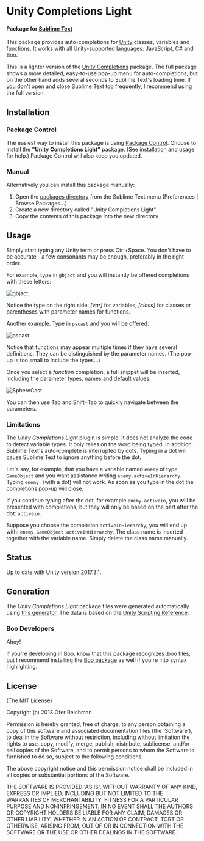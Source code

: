 # Unity Completions Light
#### Package for [Sublime Text](http://www.sublimetext.com)

This package provides auto-completions for [Unity](http://www.unity3d.com/) classes, variables and functions.
It works with all Unity-supported languages: JavaScript, C# and Boo.

This is a lighter version of the <a href="https://github.com/oferei/sublime-unity-completions">Unity Completions</a> package.
The full package shows a more detailed, easy-to-use pop-up menu for auto-completions,
but on the other hand adds several seconds to Sublime Text's loading time.
If you don't open and close Sublime Text too frequently, I recommend using the full version.

## Installation

### Package Control

The easiest way to install this package is using 
[Package Control](http://wbond.net/sublime_packages/package_control).
Choose to install the <b>"Unity Completions Light"</b> package.
(See [installation](http://wbond.net/sublime_packages/package_control/installation)
and [usage](http://wbond.net/sublime_packages/package_control/usage)
for help.)
Package Control will also keep you updated.

### Manual

Alternatively you can install this package manually:

1. Open the [packages directory](http://docs.sublimetext.info/en/latest/basic_concepts.html#the-packages-directory)
from the Sublime Text menu (Preferences | Browse Packages...)
2. Create a new directory called "Unity Completions Light"
3. Copy the contents of this package into the new directory

## Usage

Simply start typing any Unity term or press Ctrl+Space.
You don't have to be accurate - a few consonants may be enough, preferably in the right order.

For example, type in <code>gbjact</code> and you will instantly be offered completions with these letters:

![gbjact](http://oferei.github.io/sublime-unity-completions/complete-gbjact.png)

Notice the type on the right side:
_[var]_ for variables, _[class]_ for classes or parentheses with parameter names for functions.

Another example. Type in <code>pscast</code> and you will be offered:

![pscast](http://oferei.github.io/sublime-unity-completions/complete-pscast.png)

Notice that functions may appear multiple times if they have several definitions.
They can be distinguished by the parameter names.
(The pop-up is too small to include the types...)

Once you select a _function_ completion, a full snippet will be inserted,
including the parameter types, names and default values:

![SphereCast](http://oferei.github.io/sublime-unity-completions/func-spherecast2.png)

You can then use Tab and Shift+Tab to quickly navigate between the parameters.

### Limitations

The _Unity Completions Light_ plugin is simple.
It does not analyze the code to detect variable types.
It only relies on the word being typed.
In addition, Sublime Text's auto-complete is interrupted by dots.
Typing in a dot will cause Sublime Text to ignore anything before the dot.

Let's say, for example, that you have a variable named <code>enemy</code> of type <code>GameObject</code>
and you want assistance writing <code>enemy.activeInHierarchy</code>.
Typing <code>enemy.</code> (with a dot) will not work.
As soon as you type in the dot the completions pop-up will close.

If you continue typing after the dot, for example <code>enemy.activein</code>,
you will be presented with completions,
but they will only be based on the part after the dot: <code>activein</code>.

Suppose you choose the completion <code>activeInHierarchy</code>,
you will end up with: <code>enemy.GameObject.activeInHierarchy</code>.
The class name is inserted together with the variable name.
Simply delete the class name manually.

## Status

Up to date with Unity version 2017.3.1.

## Generation

The _Unity Completions Light_ package files were generated automatically using
[this generator](https://github.com/oferei/sublime-unity-completions-generator).
The data is based on the [Unity Scripting Reference](http://docs.unity3d.com/Documentation/ScriptReference/).

### Boo Developers

Ahoy!

If you're developing in Boo, know that this package recognizes .boo files,
but I recommend installing the [Boo package](https://github.com/Shammah/boo-sublime)
as well if you're into syntax highlighting.

## License

(The MIT License)

Copyright (c) 2013 Ofer Reichman

Permission is hereby granted, free of charge, to any person obtaining
a copy of this software and associated documentation files (the
'Software'), to deal in the Software without restriction, including
without limitation the rights to use, copy, modify, merge, publish,
distribute, sublicense, and/or sell copies of the Software, and to
permit persons to whom the Software is furnished to do so, subject to
the following conditions:

The above copyright notice and this permission notice shall be
included in all copies or substantial portions of the Software.

THE SOFTWARE IS PROVIDED 'AS IS', WITHOUT WARRANTY OF ANY KIND,
EXPRESS OR IMPLIED, INCLUDING BUT NOT LIMITED TO THE WARRANTIES OF
MERCHANTABILITY, FITNESS FOR A PARTICULAR PURPOSE AND NONINFRINGEMENT.
IN NO EVENT SHALL THE AUTHORS OR COPYRIGHT HOLDERS BE LIABLE FOR ANY
CLAIM, DAMAGES OR OTHER LIABILITY, WHETHER IN AN ACTION OF CONTRACT,
TORT OR OTHERWISE, ARISING FROM, OUT OF OR IN CONNECTION WITH THE
SOFTWARE OR THE USE OR OTHER DEALINGS IN THE SOFTWARE.
